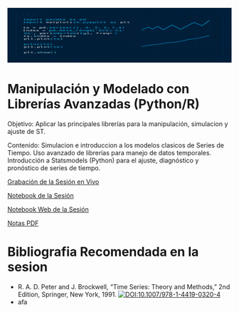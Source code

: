 ![banner3](images/banner3.png ':class=banner-image')

# Manipulación y Modelado con Librerías Avanzadas (Python/R) 

Objetivo: Aplicar las principales librerías para la manipulación, simulacion y ajuste de ST.

Contenido: Simulacion e introduccion a los modelos clasicos de Series de Tiempo. Uso avanzado de librerías para manejo de datos temporales. Introducción a Statsmodels (Python) para el ajuste, diagnóstico y pronóstico de series de tiempo.

 [Grabación de la Sesión en Vivo](https://www.youtube.com/live/mujAubxjAj8)

[Notebook de la Sesión](https://github.com/LuisGorozpe/py-ts-code/blob/main/sesion3.ipynb)

[Notebook Web de la Sesión](https://luisgorozpe.github.io/py-ts-code/sesion3.html)

[Notas PDF](https://luisgorozpe.github.io/py-ts-code/sesion3.pdf)


# Bibliografia Recomendada en la sesion
 
 + R. A. D. Peter and J. Brockwell, “Time Series: Theory and Methods,” 2nd Edition, Springer, New York, 1991. [![DOI:10.1007/978-1-4419-0320-4](https://zenodo.org/badge/DOI/10.1007/978-3-319-76207-4_15.svg)](https://doi.org/10.1007/978-1-4419-0320-4)
 + afa